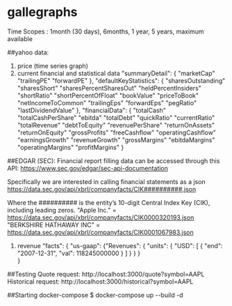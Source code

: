# gallegraphs

Time Scopes : 1month (30 days), 6months, 1 year, 5 years, maximum available

##yahoo data:

1) price (time series graph)
2) current financial and statistical data
"summaryDetail": {
    "marketCap"
    "trailingPE"
    "forwardPE"
},
"defaultKeyStatistics": {
    "sharesOutstanding"
    "sharesShort"
    "sharesPercentSharesOut"
    "heldPercentInsiders"
    "shortRatio"
    "shortPercentOfFloat"
    "bookValue"
    "priceToBook"
    "netIncomeToCommon"
    "trailingEps"
    "forwardEps"
    "pegRatio"
    "lastDividendValue"
},
"financialData": {
    "totalCash"
    "totalCashPerShare"
    "ebitda"
    "totalDebt"
    "quickRatio"
    "currentRatio"
    "totalRevenue"
    "debtToEquity"
    "revenuePerShare"
    "returnOnAssets"
    "returnOnEquity"
    "grossProfits"
    "freeCashflow"
    "operatingCashflow"
    "earningsGrowth"
    "revenueGrowth"
    "grossMargins"
    "ebitdaMargins"
    "operatingMargins"
    "profitMargins"
}


##EDGAR (SEC): 
Financial report filling data can be accessed through this API:
https://www.sec.gov/edgar/sec-api-documentation

Specifically we are interested in calling financial statements as a json
https://data.sec.gov/api/xbrl/companyfacts/CIK##########.json

Where the ########## is the entity’s 10-digit Central Index Key (CIK), including leading zeros.
"Apple Inc." = https://data.sec.gov/api/xbrl/companyfacts/CIK0000320193.json
"BERKSHIRE HATHAWAY INC" = https://data.sec.gov/api/xbrl/companyfacts/CIK0001067983.json

1) revenue
"facts": {
    "us-gaap": {"Revenues": {
                        "units": {
                                "USD": [
                                        {
                                            "end": "2007-12-31",
                                            "val": 118245000000
                                        }
                                        ]
                                    }
                }           }  
            }

##Testing
Quote request: http://localhost:3000/quote?symbol=AAPL
Historical request: http://localhost:3000/historical?symbol=AAPL


##Starting docker-compose
$ docker-compose up --build -d